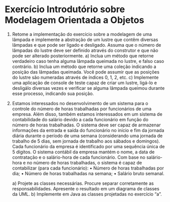 # Exercício Introdutório sobre Modelagem Orientada a Objetos

1) Retome a implementação do exercício sobre a modelagem de uma lâmpada e implemente a
abstração de um lustre que contêm diversas lâmpadas e que pode ser ligado e desligado.
Assuma que o número de lâmpadas do lustre deve ser definido através do construtor e que não
pode ser alterado posteriormente.
    a) Inclua um método que retorne verdadeiro caso tenha alguma lâmpada queimada no
lustre, e falso caso contrário.
    b) Inclua um método que retorne uma coleção indicando a posição das lâmpadas
queimada. Você pode assumir que as posições do lustre são numeradas através de
índices 0, 1, 2, etc.
    c) Implemente uma aplicação de console de teste capaz de criar um lustre, ligá-lo e desligálo diversas vezes e verificar se alguma lâmpada queimou durante esse processo,
indicando sua posição.

2) Estamos interessados no desenvolvimento de um sistema para o controle do número de horas
trabalhadas por funcionários de uma empresa. Além disso, também estamos interessados em
um sistema de contabilidade do salário devido a cada funcionário em função do número de
horas trabalhadas.
O sistema deve ser capaz de armazenar informações da entrada e saída do funcionário no início
e fim da jornada diária durante o período de uma semana (considerando uma jornada de
trabalho de 5 dias, sem jornada de trabalho aos sábados e domingos).
Cada funcionário da empresa é identificado por uma sequência única de 5 dígitos. O sistema
contábil da empresa mantém o nome, a data de contratação e o salário-hora de cada
funcionário. Com base no salário-hora e no número de horas trabalhadas, o sistema é capaz de
contabilizar (para cada funcionário):
    • Número de horas trabalhadas por dia;
    • Número de horas trabalhadas na semana;
    • Salário bruto semanal.
   
    a) Projete as classes necessárias. Procure separar corretamente as responsabilidades. Apresente o resultado em um diagrama de classes da UML.
    b) Implemente em Java as classes projetadas no exercício “a”.
